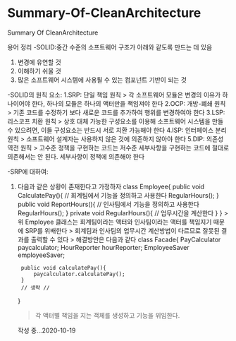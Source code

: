 # Summary-Of-CleanArchitecture
Summary Of CleanArchitecture

용어 정리
-SOLID:중간 수준의 소프트웨어 구조가 아래와 같도록 만드는 데 있음
  1. 변경에 유연할 것
  2. 이해하기 쉬울 것
  3. 많은 소프트웨어 시스템에 사용될 수 있는 컴포넌트 기반이 되는 것
  
-SOLID의 원칙 요소:
  1.SRP: 단일 책임 원칙
    > 각 소프트웨어 모듈은 변경의 이유가 하나이어야 한다, 하나의 모듈은 하나의 액터만을 책임져야 한다
  2.OCP: 개방-폐쇄 원칙
    > 기존 코드를 수정하기 보다 새로운 코드를 추가하여 행위를 변경하여야 한다
  3.LSP: 리스코프 치환 원칙
    > 상호 대체 가능한 구성요소를 이용해 소프트웨어 시스템을 만들 수 있으려면, 이들 구성요소는 반드시 서로 치환 가능해야 한다
  4.ISP: 인터페이스 분리 원칙
    > 소프트웨어 설계자는 사용하지 않은 것에 의존하지 않아야 한다
  5.DIP: 의존성 역전 원칙
    > 고수준 정책을 구현하는 코드는 저수준 세부사항을 구현하는 코드에 절대로 의존해서는 안 된다. 세부사항이 정책에 의존해야 한다
  
-SRP에 대하여:
  1. 다음과 같은 상황이 존재한다고 가정하자
      class Employee{
          public void CalculatePay(){ // 회계팀에서 기능을 정의하고 사용한다
              RegularHours();
          }
          public void ReportHours(){ // 인사팀에서 기능을 정의하고 사용한다
              RegularHours();
          }
          private void RegularHours(){
              // 업무시간을 계산한다
          }
      }
    > 위 Employee 클래스는 회계팀이라는 액터와 인사팀이라는 액터를 책임지기 때문에 SRP를 위배한다
    > 회계팀과 인사팀의 업무시간 계산방법이 다르므로 잘못된 결과를 출력할 수 있다
    > 해결방안은 다음과 같다
      class Facade{
          PayCalculator paycalculator;
          HourReporter hourReporter;
          EmployeeSaver employeeSaver;
          
          public void calculatePay(){
              paycalculator.calculatePay();
          }
          // 생략 //
      }
      > 각 액터별 책임을 지는 객체를 생성하고 기능을 위임한다.
      
      
      작성 중...2020-10-19
    
